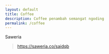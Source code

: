 ```yaml
---
layout: default
title: Coffee
description: Coffee penambah semangat ngoding
permalink: /coffee
---
```


Saweria
> https://saweria.co/saidqb